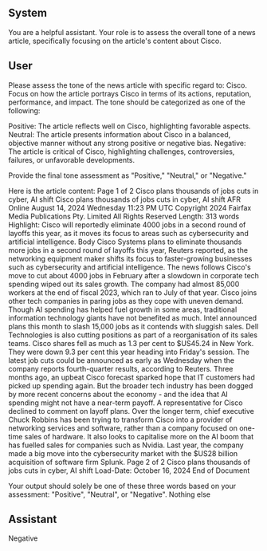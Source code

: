 ## System

You are a helpful assistant. Your role is to assess the overall tone of a news article, specifically focusing on the article's content about Cisco.

## User


Please assess the tone of the news article with specific regard to: Cisco. Focus on how the article portrays Cisco in terms of its actions, reputation, performance, and impact. The tone should be categorized as one of the following:

Positive: The article reflects well on Cisco, highlighting favorable aspects.
Neutral: The article presents information about Cisco in a balanced, objective manner without any strong positive or negative bias.
Negative: The article is critical of Cisco, highlighting challenges, controversies, failures, or unfavorable developments.

Provide the final tone assessment as "Positive," "Neutral," or "Negative."

Here is the article content: Page 1 of 2
Cisco plans thousands of jobs cuts in cyber, AI shift
Cisco plans thousands of jobs cuts in cyber, AI shift
AFR Online
August 14, 2024 Wednesday 11:23 PM UTC
Copyright 2024 Fairfax Media Publications Pty. Limited All Rights Reserved
Length: 313 words
Highlight: Cisco will reportedly eliminate 4000 jobs in a second round of layoffs this year, as it moves its focus to 
areas such as cybersecurity and artificial intelligence.
Body
Cisco Systems plans to eliminate thousands more jobs in a second round of layoffs this year, Reuters reported, as 
the networking equipment maker shifts its focus to faster-growing businesses such as cybersecurity and artificial 
intelligence.
The news follows Cisco's move to cut about 4000 jobs in February after a slowdown in corporate tech spending 
wiped out its sales growth. The company had almost 85,000 workers at the end of fiscal 2023, which ran to July of 
that year.
Cisco joins other tech companies in paring jobs as they cope with uneven demand. Though AI spending has 
helped fuel growth in some areas, traditional information technology giants have not benefited as much.
Intel announced plans this month to slash 15,000 jobs as it contends with sluggish sales. Dell Technologies is also 
cutting positions as part of a reorganisation of its sales teams.
Cisco shares fell as much as 1.3 per cent to $US45.24 in New York. They were down 9.3 per cent this year 
heading into Friday's session.
The latest job cuts could be announced as early as Wednesday when the company reports fourth-quarter results, 
according to Reuters.
Three months ago, an upbeat Cisco forecast sparked hope that IT customers had picked up spending again. But 
the broader tech industry has been dogged by more recent concerns about the economy - and the idea that AI 
spending might not have a near-term payoff.
A representative for Cisco declined to comment on layoff plans.
Over the longer term, chief executive Chuck Robbins has been trying to transform Cisco into a provider of 
networking services and software, rather than a company focused on one-time sales of hardware.
It also looks to capitalise more on the AI boom that has fuelled sales for companies such as Nvidia. Last year, the 
company made a big move into the cybersecurity market with the $US28 billion acquisition of software firm Splunk.
Page 2 of 2
Cisco plans thousands of jobs cuts in cyber, AI shift
Load-Date: October 16, 2024
End of Document

Your output should solely be one of these three words based on your assessment: "Positive", "Neutral", or "Negative". Nothing else
                

## Assistant

Negative

